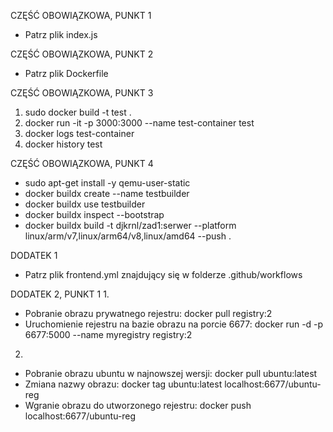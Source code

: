 CZĘŚĆ OBOWIĄZKOWA, PUNKT 1
- Patrz plik index.js

CZĘŚĆ OBOWIĄZKOWA, PUNKT 2
- Patrz plik Dockerfile

CZĘŚĆ OBOWIĄZKOWA, PUNKT 3
1. sudo docker build -t test .
2. docker run -it -p 3000:3000 --name test-container test
3. docker logs test-container
4. docker history test

CZĘŚĆ OBOWIĄZKOWA, PUNKT 4
- sudo apt-get install -y qemu-user-static
- docker buildx create --name testbuilder
- docker buildx use testbuilder
- docker buildx inspect --bootstrap
- docker buildx build -t djkrnl/zad1:serwer --platform linux/arm/v7,linux/arm64/v8,linux/amd64 --push .

DODATEK 1
- Patrz plik frontend.yml znajdujący się w folderze .github/workflows

DODATEK 2, PUNKT 1
1.
- Pobranie obrazu prywatnego rejestru: docker pull registry:2
- Uruchomienie rejestru na bazie obrazu na porcie 6677: docker run -d -p 6677:5000 --name myregistry registry:2
2.
- Pobranie obrazu ubuntu w najnowszej wersji: docker pull ubuntu:latest
- Zmiana nazwy obrazu: docker tag ubuntu:latest localhost:6677/ubuntu-reg
- Wgranie obrazu do utworzonego rejestru: docker push localhost:6677/ubuntu-reg 